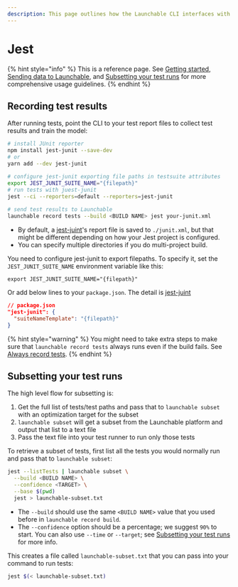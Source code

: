 ```yaml
---
description: This page outlines how the Launchable CLI interfaces with Jest.
---
```


# Jest

{% hint style="info" %}
This is a reference page. See [Getting started](../../getting-started/), [Sending data to Launchable](../../sending-data-to-launchable/), and [Subsetting your test runs](../../actions/subsetting-your-test-runs.md) for more comprehensive usage guidelines.
{% endhint %}

## Recording test results

After running tests, point the CLI to your test report files to collect test results and train the model:

```bash
# install JUnit reporter
npm install jest-junit --save-dev
# or
yarn add --dev jest-junit

# configure jest-junit exporting file paths in testsuite attributes
export JEST_JUNIT_SUITE_NAME="{filepath}"
# run tests with juest-junit
jest --ci --reporters=default --reporters=jest-junit
 
# send test results to Launchable
launchable record tests --build <BUILD NAME> jest your-junit.xml
```

* By default, a [jest-juint](https://www.npmjs.com/package/jest-junit)'s report file is saved to `./junit.xml`, but that might be different depending on how your Jest project is configured.
* You can specify multiple directories if you do multi-project build.

You need to configure jest-junit to export filepaths. To specify it, set the `JEST_JUNIT_SUITE_NAME` environment variable like this:

```
export JEST_JUNIT_SUITE_NAME="{filepath}"
```

Or add below lines to your `package.json`. The detail is [jest-juint](https://www.npmjs.com/package/jest-junit)

```json
// package.json
"jest-junit": {
  "suiteNameTemplate": "{filepath}"
}
```

{% hint style="warning" %}
You might need to take extra steps to make sure that `launchable record tests` always runs even if the build fails. See [Always record tests](../../sending-data-to-launchable/ensuring-record-tests-always-runs.md).
{% endhint %}

## Subsetting your test runs

The high level flow for subsetting is:

1. Get the full list of tests/test paths and pass that to `launchable subset` with an optimization target for the subset
2. `launchable subset` will get a subset from the Launchable platform and output that list to a text file
3. Pass the text file into your test runner to run only those tests

To retrieve a subset of tests, first list all the tests you would normally run and pass that to `launchable subset`:

```bash
jest --listTests | launchable subset \
  --build <BUILD NAME> \
  --confidence <TARGET> \
  --base $(pwd)
  jest > launchable-subset.txt
```

* The `--build` should use the same `<BUILD NAME>` value that you used before in `launchable record build`.
* The `--confidence` option should be a percentage; we suggest `90%` to start. You can also use `--time` or `--target`; see [Subsetting your test runs](../../actions/subsetting-your-test-runs.md) for more info.

This creates a file called `launchable-subset.txt` that you can pass into your command to run tests:

```bash
jest $(< launchable-subset.txt)
```

